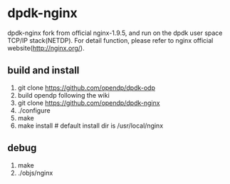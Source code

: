# dpdk-nginx
dpdk-nginx fork from official nginx-1.9.5, and run on the dpdk user space TCP/IP stack(NETDP). For detail function, please refer to nginx official website(http://nginx.org/).

## build and install
1. git clone https://github.com/opendp/dpdk-odp
2. build opendp following the wiki
3. git clone https://github.com/opendp/dpdk-nginx
3. ./configure
4. make
5. make install   # default install dir is /usr/local/nginx

## debug
1. make
2. ./objs/nginx
